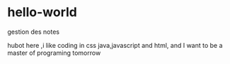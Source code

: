 # hello-world
gestion des notes


hubot here ,i like coding in css java,javascript and html, and I want to be a master of programing tomorrow
